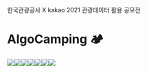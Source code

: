 한국관광공사 X kakao 2021 관광데이터 활용 공모전
# AlgoCamping 🏕


<img src='https://postfiles.pstatic.net/MjAyMTEwMTNfMjg1/MDAxNjM0MTI4NDcxMDc2.8iofGm55GLXSZ9y0N006g5NbY3BqDCXjr0-4l-ULc3Ag.REr4LOidtzcEwOrkY4jh59f6AJMsdOtsUrve2bkEpVIg.PNG.greatsol98/%EC%8A%A4%ED%81%AC%EB%A6%B0%EC%83%B7_2021-10-13_%EC%98%A4%ED%9B%84_9.31.39.png?type=w966'><img src='https://postfiles.pstatic.net/MjAyMTEwMTNfMTIw/MDAxNjM0MTI4NDcxNjc1.L2_9alP94kJDGU50_cuWurW0lG2B7KIK0dgksdbzN8cg.9uHhcoWmb4EYMpMNOH3QtH_I-NIZLGnVdb1Sc08rQCcg.PNG.greatsol98/%EC%8A%A4%ED%81%AC%EB%A6%B0%EC%83%B7_2021-10-13_%EC%98%A4%ED%9B%84_9.31.50.png?type=w966'><img src='https://postfiles.pstatic.net/MjAyMTEwMTNfMjkg/MDAxNjM0MTI4NDcxODU2.LiH31ff3syVvVS1J6sNJ-nPCsOyInVfNlCmdMbAEDq0g.HHQ3sW1uMgX8rBP4F-yc5EHZchn9M4aK87kBWgcZKPsg.PNG.greatsol98/%EC%8A%A4%ED%81%AC%EB%A6%B0%EC%83%B7_2021-10-13_%EC%98%A4%ED%9B%84_9.31.58.png?type=w966'><img src='https://postfiles.pstatic.net/MjAyMTEwMTNfODgg/MDAxNjM0MTI4NDcwNDc0.btcCX8-3O4MbfRGRcj4lFOXVCObJ1DyZQzWbgrc2Zgsg._CIA7UkC-3ZtorUPcqGRKNmzTqE3Qp1AGbMDTkV06M8g.PNG.greatsol98/%EC%8A%A4%ED%81%AC%EB%A6%B0%EC%83%B7_2021-10-13_%EC%98%A4%ED%9B%84_9.32.14.png?type=w966'><img src='https://postfiles.pstatic.net/MjAyMTEwMTNfOTIg/MDAxNjM0MTI4NDcxMTEx.VRvZr1GODHE8T9NEwzUyFb4rhek3zQv_qRTPzpbQ7CIg.W5qYH4PRvqpHKmflSfiOoWajoJa_u12lp46aa8Huxvcg.PNG.greatsol98/%EC%8A%A4%ED%81%AC%EB%A6%B0%EC%83%B7_2021-10-13_%EC%98%A4%ED%9B%84_9.32.28.png?type=w966'><img src='https://postfiles.pstatic.net/MjAyMTEwMTNfMTcw/MDAxNjM0MTI4NDcxODMy.84IbWRTWROlQqw0qGqcEgczlah_icwCNRlyXfSgG_nwg.JKIiBk3ykSLpU6eF2YK2HGLkvKNxlQgHtIC8U0_9yjcg.PNG.greatsol98/%EC%8A%A4%ED%81%AC%EB%A6%B0%EC%83%B7_2021-10-13_%EC%98%A4%ED%9B%84_9.32.53.png?type=w966'><img src='https://postfiles.pstatic.net/MjAyMTEwMTNfMjQy/MDAxNjM0MTI4NDcyMjk2.P7nrF0tJd7g2fBkausNjscdRmOyRXVv8G3nD8KcY4WEg.7Qai72C67foiKQa-dTkLirip967XYAQ4BMQjsasPBt4g.PNG.greatsol98/%EC%8A%A4%ED%81%AC%EB%A6%B0%EC%83%B7_2021-10-13_%EC%98%A4%ED%9B%84_9.33.06.png?type=w966'>
